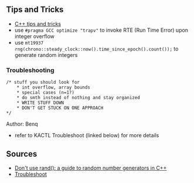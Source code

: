 ## Tips and Tricks
- [C++ tips and tricks](https://codeforces.com/blog/entry/74684)
- use `#pragma GCC optimize "trapv"` to invoke RTE (Run Time Error) upon integer overflow
- use `mt19937 rng(chrono::steady_clock::now().time_since_epoch().count());` to generate random integers

### Troubleshooting
```
/* stuff you should look for
	* int overflow, array bounds
	* special cases (n=1?)
	* do smth instead of nothing and stay organized
	* WRITE STUFF DOWN
	* DON'T GET STUCK ON ONE APPROACH
*/
```
Author: Benq

- refer to KACTL Troubleshoot (linked below) for more details

## Sources

- [Don't use rand(): a guide to random number generators in C++](https://codeforces.com/blog/entry/61587)
- [Troubleshoot](https://github.com/kth-competitive-programming/kactl/blob/main/content/contest/troubleshoot.txt)

